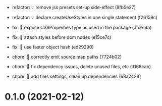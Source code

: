 * refactor: 💡 remove jss presets set-up side-effect (8fb5e27)

* refactor: 💡 declare createUseStyles in one single statement (f26159c)

* fix: 🐛 expose CSSProperties type as used in the package (dfce14a)

* fix: 🐛 attach styles before dom nodes (e15ce7c)
* fix: 🐛 use faster object hash (ed29290)

* chore: 🤖 correctly emit source map paths (7724b02)
* chore: 🤖 fix dependency issues, delete unused files, etc (d166cab)

* chore: 🤖 add files settings, clean up dependencies (68a2428)

# 0.1.0 (2021-02-12)

